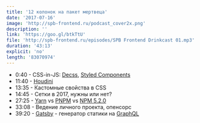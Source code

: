 ```yaml
---
title: '12 колонок на пакет мертвеца'
date: '2017-07-16'
image: 'http://spb-frontend.ru/podcast_cover2x.png'
description: ''
link: 'https://goo.gl/btkTtU'
file: 'http://spb-frontend.ru/episodes/SPB Frontend Drinkcast 01.mp3'
duration: '43:13'
explicit: 'no'
length: '83070974'
---
```


- 0:40 - CSS-in-JS: [Decss](https://github.com/kossnocorp/decss), [Styled Components](https://github.com/styled-components/styled-components)
- 11:40 - [Houdini](https://habrahabr.ru/company/mailru/blog/282027/)
- 13:35 - Кастомные свойства в CSS
- 14:45 - Сетки в 2017, нужны или нет?
- 27:25 - [Yarn](https://yarnpkg.com/lang/en/) vs [PNPM](https://pnpm.js.org/) vs [NPM 5.2.0](https://www.npmjs.com/)
- 33:08 - Ведение личного проекта, опенсорс
- 39:20 - [Gatsby](https://github.com/gatsbyjs/gatsby) - генератор статики на [GraphQL](http://graphql.org/)
